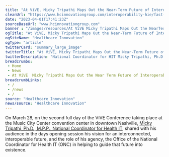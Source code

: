 ```yaml
--- 
title: "At ViVE, Micky Tripathi Maps Out the Near-Term Future of Interoperability"
cleanUrl: "https://www.hcinnovationgroup.com/interoperability-hie/fast-healthcare-interoperability-resources-fhir/article/53042760/at-vive-micky-tripathi-maps-out-the-nearterm-future-of-interoperability"
date: "2023-04-01T17:41:23Z"
sourceBaseUrl: "www.hcinnovationgroup.com"
banner : "/images/resources/At ViVE Micky Tripathi Maps Out the NearTerm Future of Interoperability.png"
ogTitle: "At ViVE, Micky Tripathi Maps Out the Near-Term Future of Interoperability"
ogSiteName: "Healthcare Innovation"
ogType: "article"
twitterCard: "summary_large_image"
twitterTitle: "At ViVE, Micky Tripathi Maps Out the Near-Term Future of Interoperability"
twitterDescription: "National Coordinator for HIT Micky Tripathi, Ph.D., spoke to attendees at ViVE in Nashville, recapping the core areas of emphasis for ONC in this moment of great change in healthcare"
breadcrumbs:
 - Home
 - News
 - At ViVE  Micky Tripathi Maps Out the Near Term Future of Interoperability
breadcrumbLinks:
 - / 
 - /news
 - / 
source: "Healthcare Innovation"
news/source: "Healthcare Innovation"
---
```

On March 28, on the second full day of the ViVE Conference taking place at the Music City Center convention center in downtown Nashville, [Micky Tripathi, Ph.D., M.P.P., National Coordinator for Health IT](https://www.healthit.gov/leadership/micky-tripathi-phd-mpp), shared with his audience in the days opening session his vision for an interconnected, interoperable future, and the role of his agency, the Office of the National Coordinator for Health IT (ONC) in helping to guide that future into existence.
